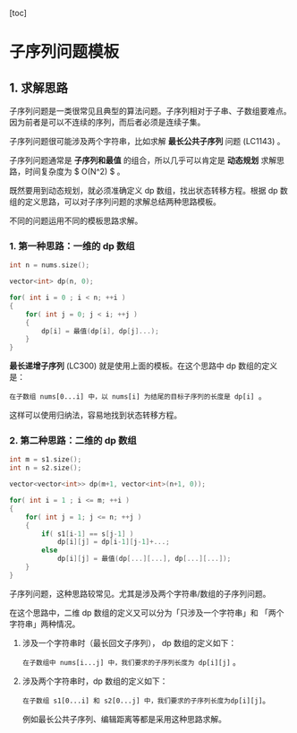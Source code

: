 [toc]

# 子序列问题模板



## 1. 求解思路

子序列问题是一类很常见且典型的算法问题。子序列相对于子串、子数组要难点。因为前者是可以不连续的序列，而后者必须是连续子集。

子序列问题很可能涉及两个字符串，比如求解 **最长公共子序列** 问题 (LC1143) 。

子序列问题通常是 **子序列和最值** 的组合，所以几乎可以肯定是 **动态规划** 求解思路，时间复杂度为  $ O(N^2) $ 。

既然要用到动态规划，就必须准确定义 dp 数组，找出状态转移方程。根据 dp 数组的定义思路，可以对子序列问题的求解总结两种思路模板。

不同的问题运用不同的模板思路求解。



### 1.  第一种思路：一维的 dp 数组

```c++
int n = nums.size();

vector<int> dp(n, 0);

for( int i = 0 ; i < n; ++i )
{
    for( int j = 0; j < i; ++j )
    {
        dp[i] = 最值(dp[i], dp[j]...);
    }
}
```

**最长递增子序列** (LC300) 就是使用上面的模板。在这个思路中 dp 数组的定义是：

`在子数组 nums[0...i] 中，以 nums[i] 为结尾的目标子序列的长度是 dp[i] `。

这样可以使用归纳法，容易地找到状态转移方程。



### 2.  第二种思路：二维的 dp 数组

```c++
int m = s1.size();
int n = s2.size();

vector<vector<int>> dp(m+1, vector<int>(n+1, 0));

for( int i = 1 ; i <= m; ++i )
{
    for( int j = 1; j <= n; ++j )
    {
        if( s1[i-1] == s[j-1] )
        	dp[i][j] = dp[i-1][j-1]+...;
       	else
            dp[i][j] = 最值(dp[...][...], dp[...][...]);
    }
}
```

子序列问题，这种思路较常见。尤其是涉及两个字符串/数组的子序列问题。

在这个思路中，二维 dp 数组的定义又可以分为「只涉及一个字符串」和 「两个字符串」两种情况。

1.  涉及一个字符串时（最长回文子序列）， dp 数组的定义如下：

    `在子数组中 nums[i...j] 中，我们要求的子序列长度为 dp[i][j]` 。

2.  涉及两个字符串时，dp 数组的定义如下：

    `在子数组 s1[0...i] 和 s2[0...j] 中，我们要求的子序列长度为dp[i][j]`。 

    例如最长公共子序列、编辑距离等都是采用这种思路求解。